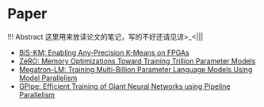 # Paper

!!! Abstract
    这里用来放读论文的笔记，写的不好还请见谅>_<|||

* [BiS-KM: Enabling Any-Precision K-Means on FPGAs](BiS-KM.md)
* [ZeRO: Memory Optimizations Toward Training Trillion Parameter Models](ZeRO.md)
* [Megatron-LM: Training Multi-Billion Parameter Language Models Using Model Parallelism](Megatron-LM.md)
* [GPipe: Efficient Training of Giant Neural Networks using Pipeline Parallelism](GPipe.md)